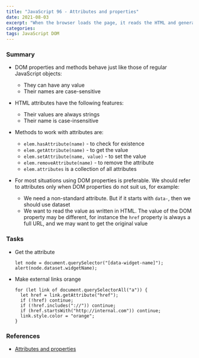 ```yaml
---
title: "JavaScript 96 - Attributes and properties"
date: 2021-08-03
excerpt: "When the browser loads the page, it reads the HTML and generates DOM objects from it. For element nodes, most standard HTML attributes automatically become properties of DOM objects. But the attribute-property mapping is not one to one and we are gonna discuss it here."
categories:
tags: JavaScript DOM
---
```


### Summary

- DOM properties and methods behave just like those of regular JavaScript objects:

  - They can have any value
  - Their names are case-sensitive

- HTML attributes have the following features:

  - Their values are always strings
  - Their name is case-insensitive

- Methods to work with attributes are:

  - `elem.hasAttribute(name)` - to check for existence
  - `elem.getAttribute(name)` - to get the value
  - `elem.setAttribute(name, value)` - to set the value
  - `elem.removeAttribute(name)` - to remove the attribute
  - `elem.attributes` is a collection of all attributes

- For most situations using DOM properties is preferable. We should refer to attributes only when DOM properties do not suit us, for example:

  - We need a non-standard attribute. But if it starts with `data-`, then we should use dataset
  - We want to read the value as written in HTML. The value of the DOM property may be different, for instance the `href` property is always a full URL, and we may want to get the original value

### Tasks

- Get the attribute

  ```
  let node = document.querySelector("[data-widget-name]");
  alert(node.dataset.widgetName);
  ```

- Make external links orange

  ```
  for (let link of document.querySelectorAll("a")) {
    let href = link.getAttribute("href");
    if (!href) continue;
    if (!href.includes("://")) continue;
    if (href.startsWith("http://internal.com")) continue;
    link.style.color = "orange";
  }
  ```

### References

- [Attributes and properties](https://javascript.info/dom-attributes-and-properties)
